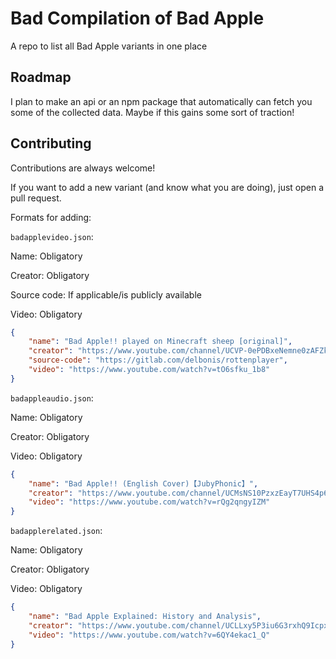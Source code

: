 
# Bad Compilation of Bad Apple

A repo to list all Bad Apple variants in one place

## Roadmap

I plan to make an api or an npm package that automatically can fetch you some of the collected data. Maybe if this gains some sort of traction!

## Contributing

Contributions are always welcome!

If you want to add a new variant (and know what you are doing), just open a pull request.

Formats for adding:

`badapplevideo.json`:

Name: Obligatory

Creator: Obligatory

Source code: If applicable/is publicly available

Video: Obligatory

```json
{
    "name": "Bad Apple!! played on Minecraft sheep [original]",
    "creator": "https://www.youtube.com/channel/UCVP-0ePDBxeNemne0zAFZkg",
    "source-code": "https://gitlab.com/delbonis/rottenplayer",
    "video": "https://www.youtube.com/watch?v=tO6sfku_1b8"
}
```

`badappleaudio.json`:

Name: Obligatory

Creator: Obligatory

Video: Obligatory

```json
{
    "name": "Bad Apple!! (English Cover)【JubyPhonic】",
    "creator": "https://www.youtube.com/channel/UCMsNS10PzxzEayT7UHS4p6g",
    "video": "https://www.youtube.com/watch?v=rQg2qngyIZM"
}
```

`badapplerelated.json`:

Name: Obligatory

Creator: Obligatory

Video: Obligatory

```json
{
    "name": "Bad Apple Explained: History and Analysis",
    "creator": "https://www.youtube.com/channel/UCLLxy5P3iu6G3rxhQ9Icpxg",
    "video": "https://www.youtube.com/watch?v=6QY4ekac1_Q"
}
```